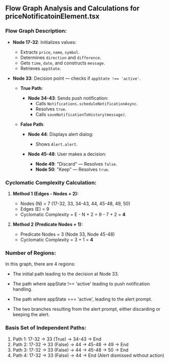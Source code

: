 ## Flow Graph Analysis and Calculations for priceNotificatoinElement.tsx

### Flow Graph Description:
- **Node 17-32**: Initializes values:
  - Extracts `price`, `name`, `symbol`.
  - Determines `direction` and `difference`.
  - Gets `time`, `date`, and constructs `message`.
  - Retrieves `appState`.

- **Node 33**: Decision point — checks if `appState !== 'active'`.

  - **True Path**:
    - **Node 34-43**: Sends push notification:
      - Calls `Notifications.scheduleNotificationAsync`.
      - Resolves `true`.
      - Calls `saveNotificationToHistory(message)`.

  - **False Path**:
    - **Node 44**: Displays alert dialog:
      - Shows `Alert.alert`.

    - **Node 45-48**: User makes a decision:
      - **Node 49**: "Discard" — Resolves `false`.
      - **Node 50**: "Keep" — Resolves `true`.


### Cyclomatic Complexity Calculation:

1. **Method 1 (Edges - Nodes + 2):**
   - Nodes (N) = 7 (17-32, 33, 34-43, 44, 45-48, 49, 50)
   - Edges (E) = 9
   - Cyclomatic Complexity = E - N + 2 = 9 - 7 + 2 = **4**

2. **Method 2 (Predicate Nodes + 1):**
   - Predicate Nodes = 3 (Node 33, Node 45-48)
   - Cyclomatic Complexity = 3 + 1 = **4**


### Number of Regions:
In this graph, there are 4 regions:

* The initial path leading to the decision at Node 33.

* The path where appState !== 'active' leading to push notification handling.

* The path where appState === 'active', leading to the alert prompt.

* The two branches resulting from the alert prompt, either discarding or keeping the alert.


### Basis Set of Independent Paths:
1. Path 1: 17-32 → 33 (True) → 34-43 → End
2. Path 2: 17-32 → 33 (False) → 44 → 45-48 → 49 → End
3. Path 3: 17-32 → 33 (False) → 44 → 45-48 → 50 → End
4. Path 4: 17-32 → 33 (False) → 44 → End (Alert dismissed without action)



